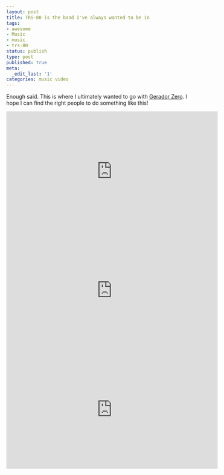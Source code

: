 ```yaml
---
layout: post
title: TRS-80 is the band I've always wanted to be in
tags:
- awesome
- Music
- music
- trs-80
status: publish
type: post
published: true
meta:
  _edit_last: '1'
categories: music video
---
```

Enough said. This is where I ultimately wanted to go with <a href="http://geradorzero.com">Gerador Zero</a>. I hope I can find the right people to do something like this!

<iframe width="560" height="315" src="http://www.youtube.com/embed/fWD9NANZydY" frameborder="0" allowfullscreen></iframe>

<iframe width="560" height="315" src="http://www.youtube.com/embed/Vy8ui56C7PU" frameborder="0" allowfullscreen></iframe>

<iframe width="560" height="315" src="http://www.youtube.com/embed/0_3h36OJYE8" frameborder="0" allowfullscreen></iframe>

